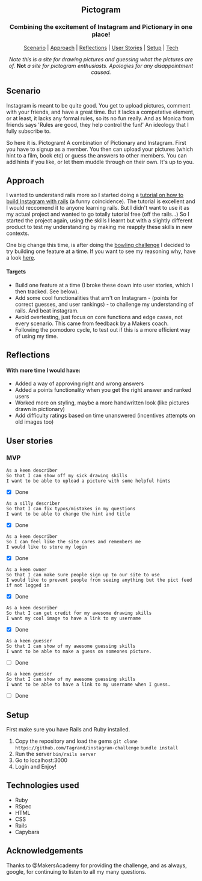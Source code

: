 

<h2 align="center"> Pictogram </h2>
<h3 align="center"> Combining the excitement of Instagram and Pictionary in one place! </h3>

 <p align="center">  <a href='#scenario'>Scenario</a> |  <a href='#approach'>Approach</a>   |   <a href='#reflections'>Reflections</a> |
 <a href='#user_story'> User Stories</a> |  <a href='#setup'>Setup</a>   |   <a href='#tech'>Tech</a>
   

<p align="center"><i>Note this is a site for drawing pictures and guessing what the pictures are of.</i> <b>Not</b> <i>a site for pictogram enthusiasts. Apologies for any disappointment caused.</i></p>

## Scenario <a name= "scenario"></a>

Instagram is meant to be quite good. You get to upload pictures, comment with your friends, and have a great time. But it lacks a competative element, or at least, it lacks any formal rules, so its no fun really. And as Monica from friends says 'Rules are good, they help control the fun!' An ideology that I fully subscribe to.

So here it is. Pictogram! A combination of Pictionary and Instagram. First you have to signup as a member. You then can upload your pictures (which hint to a film, book etc) or guess the answers to other members. You can add hints if you like, or let them muddle through on their own. It's up to you.

## Approach <a name= "approach"></a>

I wanted to understand rails more so I started doing a [tutorial on how to build Instagram with rails](https://www.devwalks.com/lets-build-instagram-in-rails-part-1/) (a funny coincidence). The tutorial is excellent and I would reccomend it to anyone learning rails. But I didn't want to use it as my actual project and wanted to go totally tutorial free (off the rails...) So I started the project again, using the skills I learnt but with a slightly different product to test my understanding by making me reapply these skills  in new contexts.

One big change this time, is after doing the [bowling challenge](https://github.com/Tagrand/bowling-challenge) I decided to try building one feature at a time. If you want to see my reasoning why, have a look [here](https://github.com/Tagrand/bowling-challenge#reflections). 

#### Targets

   - Build one feature at a time (I broke these down into user stories, which I then tracked. See below).
   - Add some cool functionalities that arn't on Instagram - (points for correct guesses, and user rankings) - to challenge my understanding of rails. And beat instagram.
   - Avoid overtesting, just focus on core functions and edge cases, not every scenario. This came from feedback by a Makers coach. 
   - Following the pomodoro cycle, to test out if this is a more efficient way of using my time.

## Reflections <a name= "reflections"></a>

#### With more time I would have:

- Added a way of approving right and wrong answers
- Added a points functionality when you get the right answer and ranked users
- Worked more on styling, maybe a more handwritten look (like pictures drawn in pictionary)
- Add difficulty ratings based on time unanswered (incentives attempts on old images too)


## User stories <a name= "user_story"></a>

### MVP

```
As a keen describer
So that I can show off my sick drawing skills
I want to be able to upload a picture with some helpful hints
```
- [x] Done

```
As a silly describer
So that I can fix typos/mistakes in my questions
I want to be able to change the hint and title
```
- [x] Done

```
As a keen describer
So I can feel like the site cares and remembers me
I would like to store my login
```
- [x] Done
```
As a keen owner
So that I can make sure people sign up to our site to use
I would like to prevent people from seeing anything but the pict feed if not logged in
```
- [x] Done
```
As a keen describer
So that I can get credit for my awesome drawing skills
I want my cool image to have a link to my username
```
- [x] Done
```
As a keen guesser
So that I can show of my awesome guessing skills
I want to be able to make a guess on someones picture.
```
- [ ] Done

```
As a keen guesser
So that I can show of my awesome guessing skills
I want to be able to have a link to my username when I guess.
```
- [ ] Done


## Setup <a name= "Setup"></a>

First make sure you have Rails and Ruby installed. 
1) Copy the repository and load the gems
```git clone https://github.com/Tagrand/instagram-challenge```
```bundle install```
2) Run the server 
```bin/rails server```
3) Go to localhost:3000
4) Login and Enjoy!

## Technologies used  <a name= "Technologies"></a>
  - Ruby
  - RSpec
  - HTML
  - CSS
  - Rails
  - Capybara

## Acknowledgements

Thanks to @MakersAcademy for providing the challenge, and as always, google, for continuing to listen to all my many questions.

